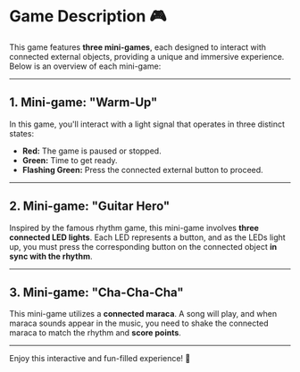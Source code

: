 # Game Description 🎮

This game features **three mini-games**, each designed to interact with connected external objects, providing a unique and immersive experience. Below is an overview of each mini-game:

---

## 1. Mini-game: "Warm-Up"

In this game, you'll interact with a light signal that operates in three distinct states:

- **Red:** The game is paused or stopped.  
- **Green:** Time to get ready.  
- **Flashing Green:** Press the connected external button to proceed.  

---

## 2. Mini-game: "Guitar Hero"

Inspired by the famous rhythm game, this mini-game involves **three connected LED lights**. Each LED represents a button, and as the LEDs light up, you must press the corresponding button on the connected object **in sync with the rhythm**.

---

## 3. Mini-game: "Cha-Cha-Cha"

This mini-game utilizes a **connected maraca**. A song will play, and when maraca sounds appear in the music, you need to shake the connected maraca to match the rhythm and **score points**.

---

Enjoy this interactive and fun-filled experience! 🎉
